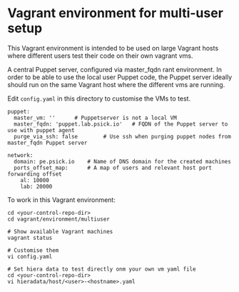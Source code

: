 # Vagrant environment for multi-user setup

This Vagrant environment is intended to be used on large Vagrant hosts where different users
test their code on their own vagrant vms.

A central Puppet server, configured via master_fqdn rant environment.
In order to be able to use the local user Puppet code, the Puppet server ideally should run
on the same Vagrant host where the different vms are running.

Edit ```config.yaml``` in this directory to customise the VMs to test.

    puppet:
      master_vm: ''      # Puppetserver is not a local VM
      master_fqdn: 'puppet.lab.psick.io'   # FQDN of the Puppet server to use with puppet agent
      purge_via_ssh: false        # Use ssh when purging puppet nodes from master_fqdn Puppet server

    network:
      domain: pe.psick.io    # Name of DNS domain for the created machines
      ports_offset_map:      # A map of users and relevant host port forwarding offset 
        al: 10000
        lab: 20000


To work in this Vagrant environment:

    cd <your-control-repo-dir>
    cd vagrant/environment/multiuser

    # Show available Vagrant machines
    vagrant status

    # Customise them
    vi config.yaml

    # Set hiera data to test directly onm your own vm yaml file
    cd <your-control-repo-dir>
    vi hieradata/host/<user>-<hostname>.yaml

